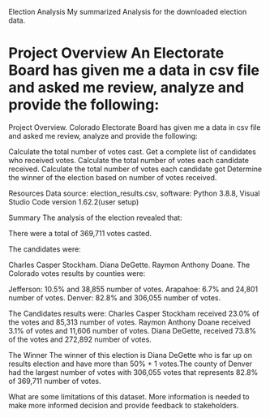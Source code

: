 Election Analysis
My summarized Analysis for the downloaded election data.

Project Overview
An Electorate Board  has given me a data in csv file and asked me review, analyze and provide the following:
=======
Project Overview.
Colorado Electorate Board has given me a data in csv file and asked me review, analyze and provide the following:

Calculate the total number of votes cast.
Get a complete list of candidates who received votes.
Calculate the total number of votes each candidate received.
Calculate the total number of votes each candidate got
Determine the winner of the election based on number of  votes received.

Resources
Data source: election_results.csv,  software: Python 3.8.8, Visual Studio Code version 1.62.2(user setup)

Summary
The analysis of the election revealed that:

There were a total of 369,711 votes casted. 

The candidates were:

Charles Casper Stockham.
Diana DeGette.
Raymon Anthony Doane.
The Colorado votes results by counties were:

Jefferson: 10.5% and 38,855 number of votes.
Arapahoe: 6.7% and 24,801 number of votes.
Denver: 82.8% and 306,055 number of votes.

The Candidates results were:
Charles Casper Stockham received 23.0% of the votes and 85,313 number of votes.
Raymon Anthony Doane received 3.1% of votes and 11,606 number of votes.
Diana DeGette, received 73.8% of the votes and 272,892 number of votes.

The Winner
The winner of this election is Diana DeGette who is far up on results election and have more than 50% + 1 votes.The county of Denver had the largest number of votes with 306,055 votes that represents 82.8% of 369,711 number of votes.

What are some limitations of this dataset.
More information is needed to make more informed decision and provide feedback to stakeholders. 
